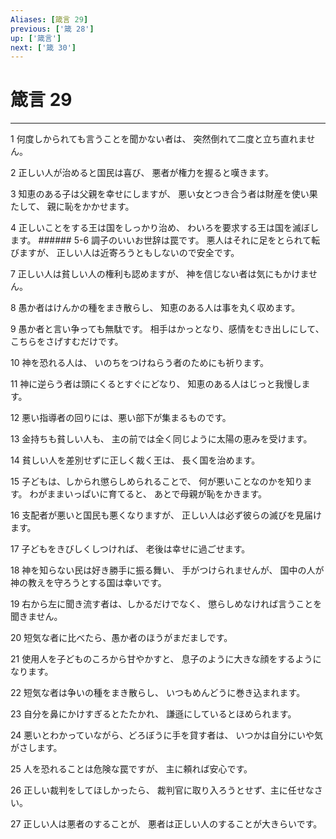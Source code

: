 ```yaml
---
Aliases: [箴言 29]
previous: ['箴 28']
up: ['箴言']
next: ['箴 30']
---
```

# 箴言 29

***




1 
何度しかられても言うことを聞かない者は、 突然倒れて二度と立ち直れません。 



2 
正しい人が治めると国民は喜び、 悪者が権力を握ると嘆きます。 



3 
知恵のある子は父親を幸せにしますが、 悪い女とつき合う者は財産を使い果たして、 親に恥をかかせます。 



4 
正しいことをする王は国をしっかり治め、 わいろを要求する王は国を滅ぼします。 ###### 5-6 調子のいいお世辞は罠です。 悪人はそれに足をとられて転びますが、 正しい人は近寄ろうともしないので安全です。 



7 
正しい人は貧しい人の権利も認めますが、 神を信じない者は気にもかけません。 



8 
愚か者はけんかの種をまき散らし、 知恵のある人は事を丸く収めます。 



9 
愚か者と言い争っても無駄です。 相手はかっとなり、感情をむき出しにして、 こちらをさげすむだけです。 



10 
神を恐れる人は、 いのちをつけねらう者のためにも祈ります。 



11 
神に逆らう者は頭にくるとすぐにどなり、 知恵のある人はじっと我慢します。 



12 
悪い指導者の回りには、悪い部下が集まるものです。 



13 
金持ちも貧しい人も、 主の前では全く同じように太陽の恵みを受けます。 



14 
貧しい人を差別せずに正しく裁く王は、 長く国を治めます。 



15 
子どもは、しかられ懲らしめられることで、 何が悪いことなのかを知ります。 わがままいっぱいに育てると、 あとで母親が恥をかきます。 



16 
支配者が悪いと国民も悪くなりますが、 正しい人は必ず彼らの滅びを見届けます。 



17 
子どもをきびしくしつければ、 老後は幸せに過ごせます。 



18 
神を知らない民は好き勝手に振る舞い、 手がつけられませんが、 国中の人が神の教えを守ろうとする国は幸いです。 



19 
右から左に聞き流す者は、しかるだけでなく、 懲らしめなければ言うことを聞きません。 



20 
短気な者に比べたら、愚か者のほうがまだましです。 



21 
使用人を子どものころから甘やかすと、 息子のように大きな顔をするようになります。 



22 
短気な者は争いの種をまき散らし、 いつもめんどうに巻き込まれます。 



23 
自分を鼻にかけすぎるとたたかれ、 謙遜にしているとほめられます。 



24 
悪いとわかっていながら、どろぼうに手を貸す者は、 いつかは自分にいや気がさします。 



25 
人を恐れることは危険な罠ですが、 主に頼れば安心です。 



26 
正しい裁判をしてほしかったら、 裁判官に取り入ろうとせず、主に任せなさい。 



27 
正しい人は悪者のすることが、 悪者は正しい人のすることが大きらいです。
